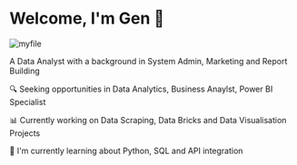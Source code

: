 # Welcome, I'm Gen 👋

![myfile](https://github.com/GEdnieLockett/GEdnieLockett/blob/main/DA%20Gif.gif)


<!--
**GEdnieLockett/GEdnieLockett** is a ✨ _special_ ✨ repository because its `README.md` (this file) appears on your GitHub profile.

Here are some ideas to get you started:

- 🔭 I’m currently working on ...
- 🌱 I’m currently learning ...
- 👯 I’m looking to collaborate on ...
- 🤔 I’m looking for help with ...
- 💬 Ask me about ...
- 📫 How to reach me: ...
- 😄 Pronouns: ...
- ⚡ Fun fact: ...
-->



A Data Analyst with a background in System Admin, Marketing and Report Building


🔍 Seeking opportunities in Data Analytics, Business Anaylst, Power BI Specialist

📊 Currently working on Data Scraping, Data Bricks and Data Visualisation Projects

🌱 I'm currently learning about Python, SQL and API integration
